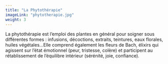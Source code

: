 ```yaml
---
title: "La Phytothérapie"
imageLink: "phytotherapie.jpg"
weight: 3
---
```


La phytothérapie est l’emploi des plantes en général pour soigner sous différentes formes : infusions, décoctions, extraits, teintures, eaux florales, huiles végétales...Elle comprend également les fleurs de Bach, élixirs qui agissent sur l’état émotionnel (peur, tristesse, colère) et participent au rétablissement de l’équilibre intérieur (sérénité, joie, confiance).

